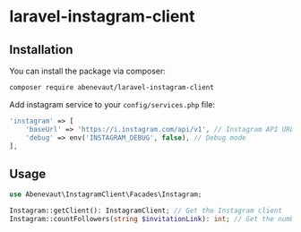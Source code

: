 # laravel-instagram-client

## Installation

You can install the package via composer:

```bash
composer require abenevaut/laravel-instagram-client
```

Add instagram service to your `config/services.php` file:

```php
'instagram' => [
    'baseUrl' => 'https://i.instagram.com/api/v1', // Instagram API URL
    'debug' => env('INSTAGRAM_DEBUG', false), // Debug mode
],
```

## Usage

```php
use Abenevaut\InstagramClient\Facades\Instagram;

Instagram::getClient(): InstagramClient; // Get the Instagram client
Instagram::countFollowers(string $invitationLink): int; // Get the number of followers of an instagram account, like laravel.france
```

